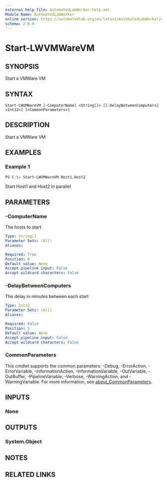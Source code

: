 ```yaml
---
external help file: AutomatedLabWorker-help.xml
Module Name: AutomatedLabWorker
online version: https://automatedlab.org/en/latest/AutomatedLabWorker/en-us/Start-LWVMWareVM
schema: 2.0.0
---
```


# Start-LWVMWareVM

## SYNOPSIS
Start a VMWare VM

## SYNTAX

```
Start-LWVMWareVM [-ComputerName] <String[]> [[-DelayBetweenComputers] <Int32>] [<CommonParameters>]
```

## DESCRIPTION
Start a VMWare VM

## EXAMPLES

### Example 1
```powershell
PS C:\> Start-LWVMWareVM Host1,Host2
```

Start Host1 and Host2 in parallel

## PARAMETERS

### -ComputerName
The hosts to start

```yaml
Type: String[]
Parameter Sets: (All)
Aliases:

Required: True
Position: 0
Default value: None
Accept pipeline input: False
Accept wildcard characters: False
```

### -DelayBetweenComputers
The delay in minutes between each start

```yaml
Type: Int32
Parameter Sets: (All)
Aliases:

Required: False
Position: 1
Default value: None
Accept pipeline input: False
Accept wildcard characters: False
```

### CommonParameters
This cmdlet supports the common parameters: -Debug, -ErrorAction, -ErrorVariable, -InformationAction, -InformationVariable, -OutVariable, -OutBuffer, -PipelineVariable, -Verbose, -WarningAction, and -WarningVariable. For more information, see [about_CommonParameters](http://go.microsoft.com/fwlink/?LinkID=113216).

## INPUTS

### None

## OUTPUTS

### System.Object
## NOTES

## RELATED LINKS

